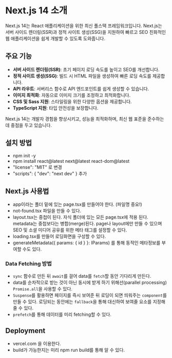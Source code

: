 # Next.js 14 소개

Next.js 14는 React 애플리케이션을 위한 최신 풀스택 프레임워크입니다. Next.js는 서버 사이드 렌더링(SSR)과 정적 사이트 생성(SSG)을 지원하여 빠르고 SEO 친화적인 웹 애플리케이션을 쉽게 개발할 수 있도록 도와줍니다.

## 주요 기능

- **서버 사이드 렌더링(SSR)**: 초기 페이지 로딩 속도를 높이고 SEO를 개선합니다.
- **정적 사이트 생성(SSG)**: 빌드 시 HTML 파일을 생성하여 빠른 로딩 속도를 제공합니다.
- **API 라우트**: 서버리스 함수로 API 엔드포인트를 쉽게 생성할 수 있습니다.
- **이미지 최적화**: 자동으로 이미지 크기를 조정하고 최적화합니다.
- **CSS 및 Sass 지원**: 스타일링을 위한 다양한 옵션을 제공합니다.
- **TypeScript 지원**: 타입 안전성을 보장합니다.

Next.js 14는 개발자 경험을 향상시키고, 성능을 최적화하며, 최신 웹 표준을 준수하는 데 중점을 두고 있습니다.

## 설치 방법
- npm init -y
- npm install react@latest next@latest react-dom@latest
- "license": "MIT" 로 변경
- "scripts": {
    "dev": "next dev"
  } 추가

## Next.js 사용법
- app이라는 폴더 밑에 있는 page.tsx를 만들어야 한다. (파일명 중요!)
- not-found.tsx 파일을 만들 수 있다.
- layout.tsx는 중첩이 된다. 자식 폴더에 있는 모든 page.tsx에 적용 된다.
metadata는 중첩보다는 병합(merge)된다. page나 layout에만 만들 수 있으며 SEO 및 소셜 미디어 공유를 위한 메타 태그를 설정할 수 있다.
- loading.tsx를 만들어 로딩화면을 구성할 수 있다.
- generateMetadata({ params: { id } }: IParams) 를 통해 동적인 메타정보를 부여할 수도 있다.

### Data Fetching 방법
- `sync` 함수로 만든 뒤 `await`를 걸어 data를 `fetch`할 동안 기다리게 만든다.
- data를 순차적으로 받는 것이 아닌 동시에 받게 하기 위해선(parallel processing) `Promise.all`을 사용할 수 있다.
- `Suspense`를 활용하면 페이지를 즉시 보여준 뒤 로딩이 되면 띄워주는 `component`를 만들 수 있다. 로딩되는 동안에는 `fallback`을 통해 대신하여 보여줄 요소를 지정해줄 수 있다.
- `prefetch`를 통해 데이터를 미리 fetching할 수 있다.

## Deployment
- vercel.com 을 이용한다.
- build가 가능한지는 미리 npm run build를 통해 알 수 있다.